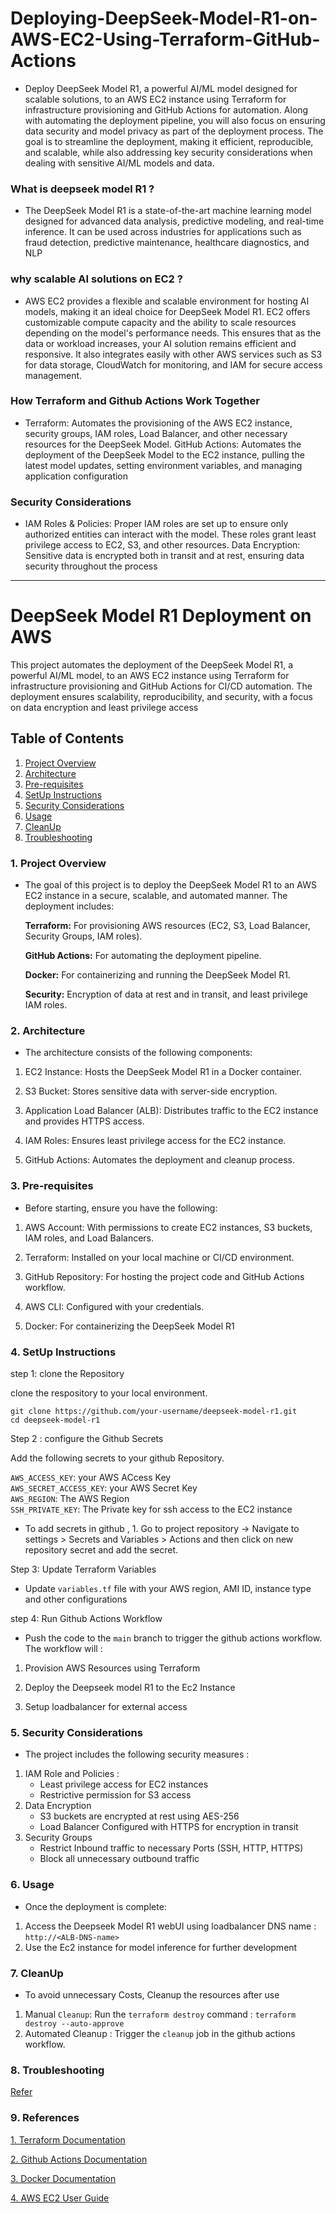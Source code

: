# Deploying-DeepSeek-Model-R1-on-AWS-EC2-Using-Terraform-GitHub-Actions

- Deploy DeepSeek Model R1, a powerful AI/ML model designed for scalable solutions, to an AWS EC2 instance using Terraform for infrastructure provisioning and GitHub Actions for automation. Along with automating the deployment pipeline, you will also focus on ensuring data security and model privacy as part of the deployment process. The goal is to streamline the deployment, making it efficient, reproducible, and scalable, while also addressing key security considerations when dealing with sensitive AI/ML models and data.

### What is deepseek model R1 ?
- The DeepSeek Model R1 is a state-of-the-art machine learning model designed for advanced data analysis, predictive modeling, and real-time inference. It can be used across industries for applications such as fraud detection, predictive maintenance, healthcare diagnostics, and NLP

### why scalable AI solutions on EC2 ?
- AWS EC2 provides a flexible and scalable environment for hosting AI models, making it an ideal choice for DeepSeek Model R1. EC2 offers customizable compute capacity and the ability to scale resources depending on the model's performance needs. This ensures that as the data or workload increases, your AI solution remains efficient and responsive. It also integrates easily with other AWS services such as S3 for data storage, CloudWatch for monitoring, and IAM for secure access management.

### How Terraform and Github Actions Work Together
- Terraform: Automates the provisioning of the AWS EC2 instance, security groups, IAM roles, Load Balancer, and other necessary resources for the DeepSeek Model.
GitHub Actions: Automates the deployment of the DeepSeek Model to the EC2 instance, pulling the latest model updates, setting environment variables, and managing application configuration

### Security Considerations 
- IAM Roles & Policies: Proper IAM roles are set up to ensure only authorized entities can interact with the model. These roles grant least privilege access to EC2, S3, and other resources.
Data Encryption: Sensitive data is encrypted both in transit and at rest, ensuring data security throughout the process

********************************************************************************************************************************
# DeepSeek Model R1 Deployment on AWS

This project automates the deployment of the DeepSeek Model R1, a powerful AI/ML model, to an AWS EC2 instance using Terraform for infrastructure provisioning and GitHub Actions for CI/CD automation. The deployment ensures scalability, reproducibility, and security, with a focus on data encryption and least privilege access

Table of Contents 
-----------------

1. [Project Overview]()  
2. [Architecture]()  
3. [Pre-requisites]()  
4. [SetUp Instructions]()  
5. [Security Considerations]()  
6. [Usage]()  
7. [CleanUp]()  
8. [Troubleshooting]()

### 1. Project Overview
- The goal of this project is to deploy the DeepSeek Model R1 to an AWS EC2 instance in a secure, scalable, and automated manner. The deployment includes:

    **Terraform:** For provisioning AWS resources (EC2, S3, Load Balancer, Security Groups, IAM roles).

   **GitHub Actions:** For automating the deployment pipeline.

   **Docker:** For containerizing and running the DeepSeek Model R1.

  **Security:** Encryption of data at rest and in transit, and least privilege IAM roles.

### 2. Architecture  
- The architecture consists of the following components:

1. EC2 Instance: Hosts the DeepSeek Model R1 in a Docker container.

2. S3 Bucket: Stores sensitive data with server-side encryption.

3. Application Load Balancer (ALB): Distributes traffic to the EC2 instance and provides HTTPS access.

4. IAM Roles: Ensures least privilege access for the EC2 instance.

5. GitHub Actions: Automates the deployment and cleanup process.

### 3. Pre-requisites  
- Before starting, ensure you have the following:

1. AWS Account: With permissions to create EC2 instances, S3 buckets, IAM roles, and Load Balancers.

2. Terraform: Installed on your local machine or CI/CD environment.

3. GitHub Repository: For hosting the project code and GitHub Actions workflow.

4. AWS CLI: Configured with your credentials.

5. Docker: For containerizing the DeepSeek Model R1

### 4. SetUp Instructions  

step 1: clone the Repository

clone the respository to your local environment.

```
git clone https://github.com/your-username/deepseek-model-r1.git
cd deepseek-model-r1
```

Step 2 : configure the Github Secrets

Add the following secrets to your github Repository. 

`AWS_ACCESS_KEY`: your AWS ACcess Key  
`AWS_SECRET_ACCESS_KEY`: your AWS Secret Key  
`AWS_REGION`: The AWS Region  
`SSH_PRIVATE_KEY`: The Private key for ssh access to the EC2 instance

- To add secrets in github , 1. Go to project repository -> Navigate to settings > Secrets and Variables > Actions and then click on new repository secret and add the secret.

Step 3: Update Terraform Variables

- Update `variables.tf` file with your AWS region, AMI ID, instance type and other configurations

step 4: Run Github Actions Workflow 

- Push the code to the `main` branch to trigger the github actions workflow. The workflow will :

1. Provision AWS Resources using Terraform

2. Deploy the Deepseek model R1 to the Ec2 Instance

3. Setup loadbalancer for external access


### 5. Security Considerations

- The project includes the following security measures :

1. IAM Role and Policies :
    - Least privilege access for EC2 instances
    - Restrictive permission for S3 access
2. Data Encryption 
    - S3 buckets are encrypted at rest using AES-256
    - Load Balancer Configured with HTTPS for encryption in transit
3. Security Groups
    - Restrict Inbound traffic to necessary Ports (SSH, HTTP, HTTPS)
    - Block all unnecessary outbound traffic

### 6. Usage
- Once the deployment is complete:
1. Access the Deepseek Model R1 webUI using loadbalancer DNS name : `http://<ALB-DNS-name>`
2. Use the Ec2 instance for model inference for further development

### 7. CleanUp
- To avoid unnecessary Costs, Cleanup the resources after use

1. Manual `Cleanup`: Run the `terraform destroy` command : `terraform destroy --auto-approve`
2. Automated Cleanup : Trigger the `cleanup` job in the github actions workflow.

### 8. Troubleshooting


[Refer](charan-happy/Deploying-DeepSeekModel-R1-on-AWS-Cloud-Using-Terraform-and-Github-Action)

### 9. References 

[1. Terraform Documentation](https://registry.terraform.io/providers/hashicorp/aws/latest/docs)

[2. Github Actions Documentation](https://docs.github.com/en/actions)

[3. Docker Documentation](https://docs.docker.com/)

[4. AWS EC2 User Guide](https://docs.aws.amazon.com/AWSEC2/latest/UserGuide/concepts.html)



